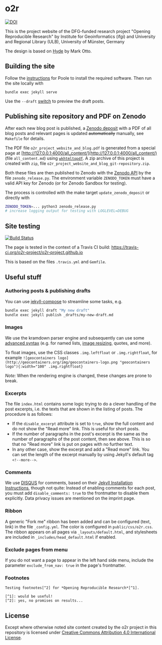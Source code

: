 # o2r

[![DOI](https://zenodo.org/badge/DOI/10.5281/zenodo.1485438.svg)](https://doi.org/10.5281/zenodo.1485438)

This is the project website of the DFG-funded research project "Opening Reproducible Research" by Institute for Geoinformatics (ifgi) and University and Regional Library (ULB), University of Münster, Germany

The design is based on [Hyde](https://github.com/poole/hyde) by Mark Otto.

## Building the site

Follow the [instructions](https://github.com/poole/poole) for Poole to install the required software.
Then run the site locally with

```
bundle exec jekyll serve
```

Use the `--draft` [switch](https://jekyllrb.com/docs/drafts/) to preview the draft posts.

## Publishing site repository and PDF on Zenodo

After each new blog post is published, a [Zenodo deposit](https://zenodo.org/api/deposit/depositions/1485438) with a PDF of all blog posts and relevant pages is updated ~~automatically~~ manually, see `Makefile` for details.

The PDF file `o2r_project_website_and_blog.pdf` is generated from a special page at [http://127.0.0.1:4000/all_content/](http://127.0.0.1:4000/all_content/) (file `all_content.md`) using [`wkhtmltopdf`](https://wkhtmltopdf.org/).
A zip archive of this project is created with `zip`, file `o2r_project_website_and_blog_git-repository.zip`.

Both these files are then published to Zenodo with the [Zenodo API](http://developers.zenodo.org/) by the file `zenodo_release.py`.
The environment variable `ZENODO_TOKEN` must have a valid API key for Zenodo (or for Zenodo Sandbox for testing).

The process is controlled with the make target `update_zenodo_deposit` or directly with

```bash
ZENODO_TOKEN=... python3 zenodo_release.py
# increase logging output for testing with LOGLEVEL=DEBUG
```

## Site testing

[![Build Status](https://travis-ci.org/o2r-project/o2r-project.github.io.svg?branch=master)](https://travis-ci.org/o2r-project/o2r-project.github.io)

The page is tested in the context of a Travis CI build: https://travis-ci.org/o2r-project/o2r-project.github.io

This is based on the files `.travis.yml` and `Gemfile`.

## Useful stuff

### Authoring posts & publishing drafts

You can use [jekyll-compose](https://github.com/jekyll/jekyll-compose) to streamline some tasks, e.g.

```bash
bundle exec jekyll draft "My new draft"
bundle exec jekyll publish _drafts/my-new-draft.md
```

### Images

We use the kramdown parser engine and subsequently can use some [advanced syntax](http://kramdown.gettalong.org/syntax.html) (e.g. for named lists, [image resizing](http://kramdown.gettalong.org/syntax.html#images), quotes, and more).

To float images, use the CSS classes `.img.leftfloat` or `.img.rightfloat`, for example `![geocontainers logo](http://geocontainers.org/img/geocontainers-logo.png "geocontainers logo"){:width="100" .img.rightfloat}`

*Note:* When the rendering engine is changed, these changes are prone to break.

### Excerpts

The file `index.html` contains some logic trying to do a clever handling of the post excerpts, i.e. the texts that are shown in the listing of posts. The procedure is as follows:

- If the `disable_excerpt` attribute is set to `true`, show the full content and do not show the "Read more" link. This is useful for short posts.
- If the number of paragraphs in the post's excerpt is the same as the number of paragraphs of the post content, then see above. This is so that no "Read more" link is put on pages with no further text.
- In any other case, show the excerpt and add a "Read more" link. You can set the length of the excerpt manually by using Jekyll's default tag `<!--more-->`.

### Comments

We use [DISQUS](https://disqus.com/) for comments, based on their [Jekyll Installation Instructions](https://help.disqus.com/customer/portal/articles/472138-jekyll-installation-instructions), though not quite: Instead of enabling comments for each post, you must add  `disable_comments: true` to the frontmatter to disable them explicitly. Data privacy issues are mentioned on the imprint page.

### Ribbon

A generic "Fork me" ribbon has been added and can be configured (text, link) in the file `_config.yml`. The color is configured in `public/css/o2r.css`. The ribbon appears on all pages via `_layouts/default.html`, and stylesheets are included in `_includes/head_default.html` if enabled.

### Exclude pages from menu

If you do not want a page to appear in the left hand side menu, include the parameter `exclude_from_nav: true` in the page's frontmatter.

### Footnotes

```
Testing footnotes[^2] for *Opening Reproducible Research*[^1].

[^1]: would be useful!
[^2]: yes, no promises on results...
```

## License

Except where otherwise noted site content created by the o2r project in this repository is licensed under [Creative Commons Attribution 4.0 International License](https://creativecommons.org/licenses/by/4.0/).

